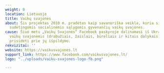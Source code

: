 ```yaml
---
weight: 0
location: Lietuvoje
title: Vaikų svajonės
about: Šis projektas 2010 m. pradėtas kaip savanoriška veikla, kuria siekiama išpildyti
  sudėtingomis socialinėmis sąlygomis gyvenančių vaikų svajones.
cause: Šiuo metu „Vaikų Svajonės“ Facebook paskyroje dalinamasi iš Ukrainos atvykusių
  vaikų svajonėmis (drabužiais, žaislais, būreliais ir kitais dalykais). Jūs galite
  prisidėti prie jų išpildymo.
rekvizitai: ''
website: https://vaikusvajones.lt
support_link: https://www.facebook.com/vaikusvajones.lt/
logo: "../uploads/vaiku-svajones-logo-fb.png"

---
```

